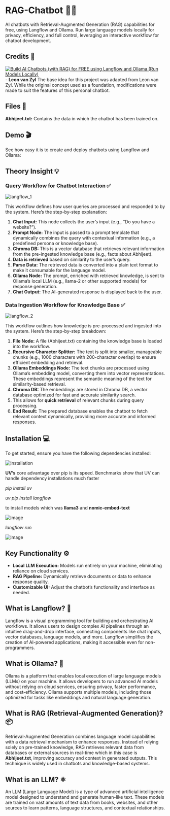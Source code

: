 # RAG-Chatbot 🦜🔗
AI chatbots with Retrieval-Augmented Generation (RAG) capabilities for free, using Langflow and Ollama. Run large language models locally for privacy, efficiency, and full control, leveraging an interactive workflow for chatbot development.

## Credits 🤖
[![Build AI Chatbots (with RAG) for FREE using Langflow and Ollama (Run Models Locally)](https://www.youtube.com/watch?v=tVwdpQyjtOc.jpg)](https://www.youtube.com/watch?v=tVwdpQyjtOc) - **Leon van Zyl**
The base idea for this project was adapted from Leon van Zyl. While the original concept used as a foundation, modifications were made to suit the features of this personal chatbot.

## Files 📄

**Abhijeet.txt:** Contains the data in which the chatbot has been trained on.

## Demo 🎬
See how easy it is to create and deploy chatbots using Langflow and Ollama:

## Theory Insight 💡
### Query Workflow for Chatbot Interaction ✅
![langflow_1](https://github.com/user-attachments/assets/cdc0c3db-921d-4e98-8eb4-349f20de5d1b)

This workflow defines how user queries are processed and responded to by the system. Here’s the step-by-step explanation:

1. **Chat Input:** This node collects the user’s input (e.g., “Do you have a website?”).
2. **Prompt Node:** The input is passed to a prompt template that dynamically combines the query with contextual information (e.g., a predefined persona or knowledge base).
3. **Chroma DB:** This is a vector database that retrieves relevant information from the pre-ingested knowledge base (e.g., facts about Abhijeet).
4. **Data is retrieved** based on similarity to the user’s query.
5. **Parse Data:** The retrieved data is converted into a plain text format to make it consumable for the language model.
6. **Ollama Node:** The prompt, enriched with retrieved knowledge, is sent to Ollama’s local LLM (e.g., llama-2 or other supported models) for response generation.
7. **Chat Output:** The AI-generated response is displayed back to the user.

### Data Ingestion Workflow for Knowledge Base ✅
![langflow_2](https://github.com/user-attachments/assets/1d19ab34-4936-4fcd-a8f3-0d8e7cb357c0)

This workflow outlines how knowledge is pre-processed and ingested into the system. Here’s the step-by-step breakdown:

1. **File Node:** A file (Abhijeet.txt) containing the knowledge base is loaded into the workflow.
2. **Recursive Character Splitter:** The text is split into smaller, manageable chunks (e.g., 1000 characters with 200-character overlap) to ensure efficient embedding and retrieval.
3. **Ollama Embeddings Node:** The text chunks are processed using Ollama’s embedding model, converting them into vector representations. These embeddings represent the semantic meaning of the text for similarity-based retrieval.
4. **Chroma DB:** The embeddings are stored in Chroma DB, a vector database optimized for fast and accurate similarity search.
5. This allows for **quick retrieval** of relevant chunks during query processing.
6. **End Result:** The prepared database enables the chatbot to fetch relevant context dynamically, providing more accurate and informed responses.


## Installation 💻

To get started, ensure you have the following dependencies installed:

![installation](https://github.com/user-attachments/assets/4ea8f9d4-715d-42fc-8059-9ec70ad61272)

**UV’s** core advantage over pip is its speed. Benchmarks show that UV can handle dependency installations much faster 

*pip install uv*

*uv pip install langflow*

to install models which was **llama3** and **nomic-embed-text**

![image](https://github.com/user-attachments/assets/82de4ceb-2ea6-4019-bd7c-7e478074cfa8)

*langflow run*

![image](https://github.com/user-attachments/assets/658f2caa-5197-42a4-9933-808eaa7b276a)

## Key Functionality ⚙️

- **Local LLM Execution:** Models run entirely on your machine, eliminating reliance on cloud services.
- **RAG Pipeline:** Dynamically retrieve documents or data to enhance response quality.
- **Customizable UI:** Adjust the chatbot’s functionality and interface as needed.

## What is Langflow? 🔗
Langflow is a visual programming tool for building and orchestrating AI workflows. It allows users to design complex AI pipelines through an intuitive drag-and-drop interface, connecting components like chat inputs, vector databases, language models, and more. Langflow simplifies the creation of AI-powered applications, making it accessible even for non-programmers.

## What is Ollama? 🦙
Ollama is a platform that enables local execution of large language models (LLMs) on your machine. It allows developers to run advanced AI models without relying on cloud services, ensuring privacy, faster performance, and cost-efficiency. Ollama supports multiple models, including those optimized for tasks like embeddings and natural language generation.

## What is RAG (Retrieval-Augmented Generation)? 📦
Retrieval-Augmented Generation combines language model capabilities with a data retrieval mechanism to enhance responses. Instead of relying solely on pre-trained knowledge, RAG retrieves relevant data from databases or external sources in real-time which in this case is **Abhijeet.txt**, improving accuracy and context in generated outputs. This technique is widely used in chatbots and knowledge-based systems.

## What is an LLM? ⚛️
An LLM (Large Language Model) is a type of advanced artificial intelligence model designed to understand and generate human-like text. These models are trained on vast amounts of text data from books, websites, and other sources to learn patterns, language structures, and contextual relationships.

